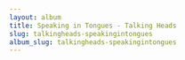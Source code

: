 ```yaml
---
layout: album
title: Speaking in Tongues - Talking Heads
slug: talkingheads-speakingintongues
album_slug: talkingheads-speakingintongues
---
```


